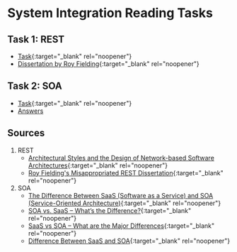 # System Integration Reading Tasks

## Task 1: REST

- [Task](https://datsoftlyngby.github.io/soft2020fall/resources/fbbdae82-A3-REST-Read.pdf){:target="_blank" rel="noopener"}
- [Dissertation by Roy Fielding](https://www.ics.uci.edu/~fielding/pubs/dissertation/fielding_dissertation.pdf){:target="_blank" rel="noopener"}

## Task 2: SOA

- [Task](https://datsoftlyngby.github.io/soft2020fall/resources/907083a7-A5-SOA-Read.pdf){:target="_blank" rel="noopener"}
- [Answers](RT2-SOA.md)

## Sources

1. REST
   - [Architectural Styles and the Design of Network-based Software Architectures](https://www.ics.uci.edu/~fielding/pubs/dissertation/fielding_dissertation.pdf){:target="_blank" rel="noopener"}
   - [Roy Fielding's Misappropriated REST Dissertation](https://twobithistory.org/2020/06/28/rest.html){:target="_blank" rel="noopener"}
2. SOA
   - [The Difference Between SaaS (Software as a Service) and SOA (Service-Oriented Architecture)](https://medium.com/@invxtech/the-difference-between-saas-software-as-a-service-and-soa-service-oriented-architecture-431cb218a09#:~:text=What%20is%20the%20difference%20between,and%20distribution%20of%20software%20applications.){:target="_blank" rel="noopener"}
   - [SOA vs. SaaS – What’s the Difference?](https://apprenda.com/library/architecture/soa-vs-saas-whats-the-difference/){:target="_blank" rel="noopener"}
   - [SaaS vs SOA – What are the Major Differences](https://www.dincloud.com/blog/difference-between-saas-soa){:target="_blank" rel="noopener"}
   - [Difference Between SaaS and SOA](https://www.differencebetween.com/difference-between-saas-and-vs-soa/){:target="_blank" rel="noopener"}
